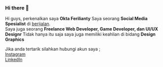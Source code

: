 ### Hi there 👋

Hi guys, perkenalkan saya **Okta Ferilianty**
Saya seorang **Social Media Spesialist** di [berijalan](https://berijalan.co.id).\
Saya juga seorang **Freelance Web Developer, Game Developer, dan UI/UX Designr**
Tidak hanya itu saja saya juga memiliki keahlian di bidang **Design Graphics**

Jika anda tertarik silahkan hubungi akun saya ; <br>
[Instagram](https://www.instagram.com/oktaferilianty_/) <br>
[LinkedIn](https://www.linkedin.com/in/oktaferilianty/)
